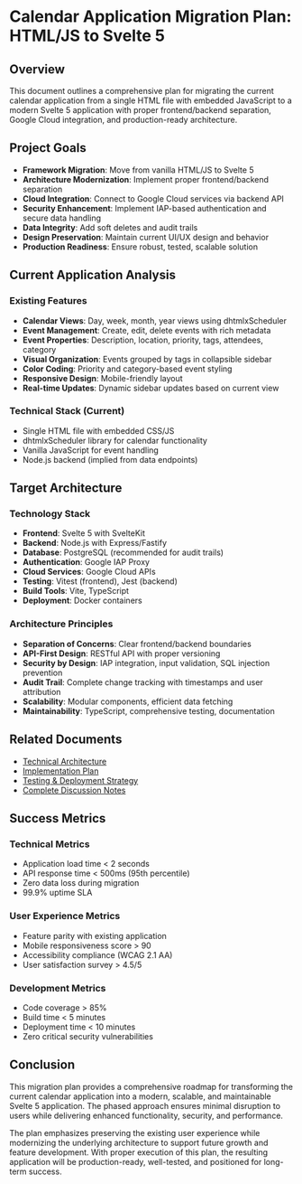 # Calendar Application Migration Plan: HTML/JS to Svelte 5

## Overview

This document outlines a comprehensive plan for migrating the current calendar application from a single HTML file with embedded JavaScript to a modern Svelte 5 application with proper frontend/backend separation, Google Cloud integration, and production-ready architecture.

## Project Goals

- **Framework Migration**: Move from vanilla HTML/JS to Svelte 5
- **Architecture Modernization**: Implement proper frontend/backend separation
- **Cloud Integration**: Connect to Google Cloud services via backend API
- **Security Enhancement**: Implement IAP-based authentication and secure data handling
- **Data Integrity**: Add soft deletes and audit trails
- **Design Preservation**: Maintain current UI/UX design and behavior
- **Production Readiness**: Ensure robust, tested, scalable solution

## Current Application Analysis

### Existing Features
- **Calendar Views**: Day, week, month, year views using dhtmlxScheduler
- **Event Management**: Create, edit, delete events with rich metadata
- **Event Properties**: Description, location, priority, tags, attendees, category
- **Visual Organization**: Events grouped by tags in collapsible sidebar
- **Color Coding**: Priority and category-based event styling
- **Responsive Design**: Mobile-friendly layout
- **Real-time Updates**: Dynamic sidebar updates based on current view

### Technical Stack (Current)
- Single HTML file with embedded CSS/JS
- dhtmlxScheduler library for calendar functionality
- Vanilla JavaScript for event handling
- Node.js backend (implied from data endpoints)

## Target Architecture

### Technology Stack
- **Frontend**: Svelte 5 with SvelteKit
- **Backend**: Node.js with Express/Fastify
- **Database**: PostgreSQL (recommended for audit trails)
- **Authentication**: Google IAP Proxy
- **Cloud Services**: Google Cloud APIs
- **Testing**: Vitest (frontend), Jest (backend)
- **Build Tools**: Vite, TypeScript
- **Deployment**: Docker containers

### Architecture Principles
- **Separation of Concerns**: Clear frontend/backend boundaries
- **API-First Design**: RESTful API with proper versioning
- **Security by Design**: IAP integration, input validation, SQL injection prevention
- **Audit Trail**: Complete change tracking with timestamps and user attribution
- **Scalability**: Modular components, efficient data fetching
- **Maintainability**: TypeScript, comprehensive testing, documentation

## Related Documents

- [Technical Architecture](01-technical-architecture.md)
- [Implementation Plan](02-implementation-plan.md)
- [Testing & Deployment Strategy](03-testing-deployment.md)
- [Complete Discussion Notes](discussion.md)

## Success Metrics

### Technical Metrics
- Application load time < 2 seconds
- API response time < 500ms (95th percentile)
- Zero data loss during migration
- 99.9% uptime SLA

### User Experience Metrics
- Feature parity with existing application
- Mobile responsiveness score > 90
- Accessibility compliance (WCAG 2.1 AA)
- User satisfaction survey > 4.5/5

### Development Metrics
- Code coverage > 85%
- Build time < 5 minutes
- Deployment time < 10 minutes
- Zero critical security vulnerabilities

## Conclusion

This migration plan provides a comprehensive roadmap for transforming the current calendar application into a modern, scalable, and maintainable Svelte 5 application. The phased approach ensures minimal disruption to users while delivering enhanced functionality, security, and performance.

The plan emphasizes preserving the existing user experience while modernizing the underlying architecture to support future growth and feature development. With proper execution of this plan, the resulting application will be production-ready, well-tested, and positioned for long-term success. 